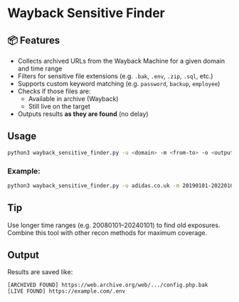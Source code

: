 # Wayback Sensitive Finder


## 📦 Features

- Collects archived URLs from the Wayback Machine for a given domain and time range
- Filters for sensitive file extensions (e.g. `.bak`, `.env`, `.zip`, `.sql`, etc.)
- Supports custom keyword matching (e.g. `password`, `backup`, `employee`)
- Checks if those files are:
  - Available in archive (Wayback)
  - Still live on the target
- Outputs results **as they are found** (no delay)

## Usage

```bash
python3 wayback_sensitive_finder.py -u <domain> -m <from-to> -o <output_file> [-k <keywords>]
```

### Example:
```bash
python3 wayback_sensitive_finder.py -u adidas.co.uk -m 20190101-20220101 -o results.txt -k "password,employee,backup"
```

## Tip

Use longer time ranges (e.g. 20080101–20240101) to find old exposures. Combine this tool with other recon methods for maximum coverage.

## Output

Results are saved like:
```
[ARCHIVED FOUND] https://web.archive.org/web/.../config.php.bak
[LIVE FOUND] https://example.com/.env
```
